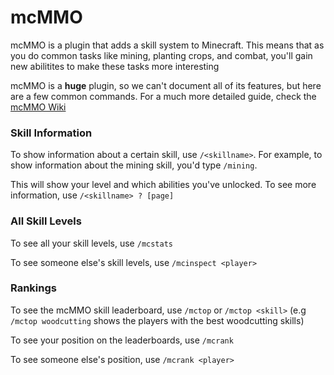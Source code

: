 # mcMMO

mcMMO is a plugin that adds a skill system to Minecraft. This means that as you do common tasks like mining, planting crops, and combat, you'll gain new abilitites to make these tasks more interesting



mcMMO is a **huge** plugin, so we can't document all of its features, but here are a few common commands. For a much more detailed guide, check the [mcMMO Wiki](https://mcmmo.fandom.com/wiki/McMMO\_Wiki)



### Skill Information

To show information about a certain skill, use `/<skillname>`. For example, to show information about the mining skill, you'd type `/mining`.&#x20;

This will show your level and which abilities you've unlocked. To see more information, use `/<skillname> ? [page]`&#x20;



### All Skill Levels

To see all your skill levels, use `/mcstats`

To see someone else's skill levels, use `/mcinspect <player>`

### Rankings

To see the mcMMO skill leaderboard, use `/mctop` or `/mctop <skill>` (e.g `/mctop woodcutting` shows the players with the best woodcutting skills)

To see your position on the leaderboards, use `/mcrank`

To see someone else's position, use `/mcrank <player>`
